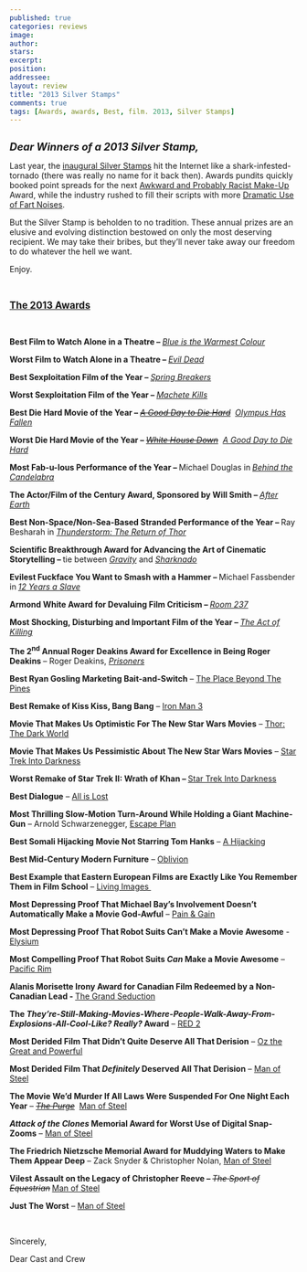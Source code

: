 ```yaml
---
published: true
categories: reviews
image:
author: 
stars: 
excerpt: 
position: 
addressee: 
layout: review
title: "2013 Silver Stamps"
comments: true
tags: [Awards, awards, Best, film. 2013, Silver Stamps]
---
```

<div><p><span class="full-image-block ssNonEditable"><a href="/letters/2013/12/14/2013-silver-stamps.html"><img src="http://static.squarespace.com/static/5005f6bcc4aa41161b33e89e/5329cf1fe4b07c068ebf74de/5329cf1fe4b07c068ebf791e/1387050302061/2013%20Silver%20Stamps.jpg" alt="" /></a></span></p>
<p><em><strong style="font-size:130%;">Dear Winners of a 2013 Silver Stamp,</strong></em></p>
<p>Last year, the <a href="/letters/2012/12/21/2012-silver-stamps.html">inaugural Silver Stamps</a> hit the Internet like a shark-infested-tornado (there was really no name for it back then). Awards pundits quickly booked point spreads for the next <a href="/letters/2012/9/10/cloud-atlas.html">Awkward and Probably Racist Make-Up</a> Award, while the industry rushed to fill their scripts with more <a href="/letters/2012/10/9/the-master.html">Dramatic Use of Fart Noises</a>.</p>
<p>But the Silver Stamp is beholden to no tradition. These annual prizes are an elusive and evolving distinction bestowed on only the most deserving recipient. We may take their bribes, but they&rsquo;ll never take away our freedom to do whatever the hell we want.</p>
<p>Enjoy.&nbsp;</p>
<p>&nbsp;</p>
<p><strong><span style="font-size:120%;text-decoration:underline;">The 2013 Awards</span></strong></p>
<p>&nbsp;</p>
<p><strong>Best Film to Watch Alone in a Theatre &ndash; </strong><a href="/letters/2013/11/18/blue-is-the-warmest-colour.html"><em>Blue is the Warmest Colour</em></a></p>
<p><strong>Worst Film to Watch Alone in a Theatre &ndash; </strong><a href="/letters/2013/4/5/evil-dead.html"><em>Evil Dead</em></a></p>
<p><strong>Best Sexploitation Film of the Year &ndash; </strong><a href="/letters/2013/3/28/spring-breakers.html"><em>Spring Breakers</em></a></p>
<p><strong>Worst Sexploitation Film of the Year &ndash; </strong><a href="/letters/2013/10/9/machete-kills.html"><em>Machete Kills</em></a></p>
<p><strong>Best Die Hard Movie of the Year &ndash; </strong><a href="/letters/2013/2/15/a-good-day-to-die-hard.html"><em><span style="text-decoration:line-through;">A Good </span></em></a><em><a href="/letters/2013/2/15/a-good-day-to-die-hard.html"><span style="text-decoration:line-through;">Day to Die Hard</span></a>&nbsp; <a href="/letters/2013/3/22/olympus-has-fallen.html">Olympus Has Fallen</a></em></p>
<p><strong>Worst Die Hard Movie of the Year &ndash; </strong><em><a href="/letters/2013/6/28/white-house-down.html"><span style="text-decoration:line-through;">White House Down</span></a>&nbsp; <a href="/letters/2013/2/15/a-good-day-to-die-hard.html">A Good Day to Die Hard </a></em></p>
<p><strong>Most Fab-u-lous Performance of the Year &ndash; </strong>Michael Douglas in<strong> </strong><a href="/letters/2013/5/29/behind-the-candelabra.html"><em>Behind the Candelabra</em></a></p>
<p><strong>The Actor/Film of the Century Award, Sponsored by Will Smith &ndash; </strong><a href="/letters/2013/6/7/after-earth.html"><em>After Earth</em></a></p>
<p><strong>Best Non-Space/Non-Sea-Based Stranded Performance of the Year &ndash; </strong>Ray Besharah in <a href="/letters/2013/11/6/thunderstorm-the-return-of-thor.html"><em>Thunderstorm: The Return of Thor</em></a></p>
<p><strong>Scientific Breakthrough Award for Advancing the Art of Cinematic Storytelling &ndash; </strong>tie between <a href="/letters/2013/10/4/gravity.html"><em>Gravity</em></a> and <a href="/letters/2013/7/17/sharknado.html"><em>Sharknado</em></a></p>
<p><strong>Evilest Fuckface You Want to Smash with a Hammer &ndash; </strong>Michael Fassbender in<strong> </strong><a href="/letters/2013/11/13/12-years-a-slave.html"><em>12 Years a Slave</em></a></p>
<p><strong>Armond White Award for Devaluing Film Criticism &ndash; </strong><a href="/letters/2013/4/9/room-237.html"><em>Room 237</em></a></p>
<p><strong>Most Shocking, Disturbing and Important Film of the Year &ndash; </strong><a href="/letters/2013/9/13/the-act-of-killing.html"><em>The Act of Killing</em></a></p>
<p><strong>The 2<sup>nd</sup> Annual Roger Deakins Award for Excellence in Being Roger Deakins&nbsp;</strong>&ndash; Roger Deakins, <a href="/letters/2013/9/10/prisoners.html"><em>Prisoners</em></a>&nbsp;</p>
<p><strong>Best Ryan Gosling Marketing Bait-and-Switch</strong> &ndash; <a href="/letters/2013/4/12/the-place-beyond-the-pines.html">The Place Beyond The Pines</a></p>
<p><strong>Best Remake of Kiss Kiss, Bang Bang</strong> &ndash; <a href="/letters/2013/5/3/iron-man-3.html">Iron Man 3</a></p>
<p><strong>Movie That Makes Us Optimistic For The New Star Wars Movies</strong> &ndash; <a href="/letters/2013/11/8/thor-the-dark-world.html">Thor: The Dark World</a></p>
<p><strong>Movie That Makes Us Pessimistic About The New Star Wars Movies</strong> &ndash; <a href="/letters/2013/5/16/star-trek-into-darkness.html">Star Trek Into Darkness</a></p>
<p><strong>Worst Remake of Star Trek II: Wrath of Khan &ndash; </strong><a href="/letters/2013/5/16/star-trek-into-darkness.html">Star Trek Into Darkness</a></p>
<p><strong>Best Dialogue</strong> &ndash; <a href="/letters/2013/10/25/all-is-lost.html">All is Lost</a>&nbsp;</p>
<p><strong>Most Thrilling Slow-Motion Turn-Around While Holding a Giant Machine-Gun</strong> &ndash; Arnold Schwarzenegger, <a href="/letters/2013/10/21/escape-plan.html">Escape Plan</a>&nbsp;</p>
<p><strong>Best Somali Hijacking Movie Not Starring Tom Hanks</strong> &ndash; <a href="/letters/2013/8/20/a-hijacking.html">A Hijacking</a></p>
<p><strong>Best Mid-Century Modern Furniture</strong> &ndash; <a href="/letters/2013/4/19/oblivion.html">Oblivion</a></p>
<p><strong>Best Example that Eastern European Films are Exactly Like You Remember Them in Film School</strong> &ndash; <a href="/letters/2013/11/20/living-images.html">Living Images&nbsp;</a></p>
<p><strong>Most Depressing Proof That Michael Bay&rsquo;s Involvement Doesn&rsquo;t Automatically Make a Movie God-Awful</strong> &ndash; <a href="/letters/2013/4/26/pain-gain.html">Pain &amp; Gain</a>&nbsp;</p>
<p><strong>Most Depressing Proof That Robot Suits Can&rsquo;t Make a Movie Awesome</strong> - <a href="/letters/2013/8/9/elysium.html">Elysium</a></p>
<p><strong>Most Compelling Proof That Robot Suits <em>Can</em> Make a Movie Awesome</strong> &ndash; <a href="/letters/2013/7/11/pacific-rim.html">Pacific Rim</a></p>
<p><strong>Alanis Morisette Irony Award for Canadian Film Redeemed by a Non-Canadian Lead - </strong><a href="/letters/2013/9/18/the-grand-seduction.html">The Grand Seduction</a></p>
<p><strong>The <em>They&rsquo;re-Still-Making-Movies-Where-People-Walk-Away-From-Explosions-All-Cool-Like? Really?</em> Award</strong> &ndash; <a href="/letters/2013/7/20/red-2.html">RED 2</a></p>
<p><strong>Most Derided Film That Didn&rsquo;t Quite Deserve All That Derision</strong> &ndash; <a href="/letters/2013/3/8/oz-the-great-and-powerful.html">Oz the Great and Powerful</a></p>
<p><strong>Most Derided Film That <em>Definitely</em> Deserved All That Derision</strong> &ndash; <a href="/letters/2013/6/14/man-of-steel.html">Man of Steel</a>&nbsp;</p>
<p><strong>The Movie We&rsquo;d Murder If All Laws Were Suspended For One Night Each Year</strong> &ndash; <a href="/letters/2013/6/13/the-purge.html"><em><span style="text-decoration:line-through;">The Purge</span></em></a>&nbsp; <a href="/letters/2013/6/14/man-of-steel.html">Man of Steel</a></p>
<p><strong><em>Attack of the Clones</em> Memorial Award for Worst Use of Digital Snap-Zooms</strong> &ndash; <a href="/letters/2013/6/14/man-of-steel.html">Man of Steel</a></p>
<p><strong>The Friedrich Nietzsche Memorial Award for Muddying Waters to Make Them Appear Deep</strong><span style="color:#444444;"> </span>&ndash; Zack Snyder &amp; Christopher Nolan, <a href="/letters/2013/6/14/man-of-steel.html">Man of Steel</a></p>
<p><strong>Vilest Assault on the Legacy of Christopher Reeve &ndash; </strong><em><span style="text-decoration:line-through;">The Sport of Equestrian</span></em><strong> </strong><a href="/letters/2013/6/14/man-of-steel.html">Man of Steel</a></p>
<p><strong>Just The Worst</strong> &ndash; <a href="/letters/2013/6/14/man-of-steel.html">Man of Steel</a></p>
<p>&nbsp;</p>
<p>Sincerely,</p>
<p>Dear Cast and Crew</p></div>
